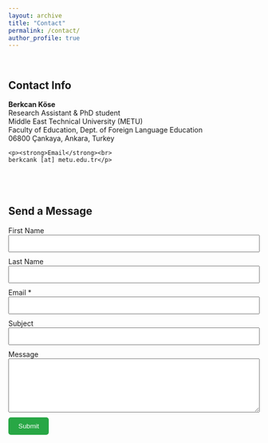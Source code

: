 ```yaml
---
layout: archive
title: "Contact"
permalink: /contact/
author_profile: true
---
```



<div style="display: flex; flex-wrap: wrap; justify-content: space-between; gap: 40px; margin-top: 30px;">

  <!-- Contact Info Section -->
  <div style="flex: 1; min-width: 250px;">
    <h2>Contact Info</h2>
    <p><strong>Berkcan Köse</strong><br>
    Research Assistant & PhD student<br>
    Middle East Technical University (METU)<br>
    Faculty of Education, Dept. of Foreign Language Education<br>
    06800 Çankaya, Ankara, Turkey</p>

    <p><strong>Email</strong><br>
    berkcank [at] metu.edu.tr</p>
  </div>

  <!-- Contact Form Section -->
  <div style="flex: 1.5; min-width: 300px;">
    <h2>Send a Message</h2>
    <form action="https://formspree.io/f/xblgkndk" method="POST">
      <label>First Name<br>
        <input type="text" name="first_name" required style="width: 100%; padding: 8px; margin-bottom: 10px;">
      </label>
      <label>Last Name<br>
        <input type="text" name="last_name" required style="width: 100%; padding: 8px; margin-bottom: 10px;">
      </label>
      <label>Email *<br>
        <input type="email" name="email" required style="width: 100%; padding: 8px; margin-bottom: 10px;">
      </label>
      <label>Subject<br>
        <input type="text" name="subject" style="width: 100%; padding: 8px; margin-bottom: 10px;">
      </label>
      <label>Message<br>
        <textarea name="message" rows="6" required style="width: 100%; padding: 8px; margin-bottom: 10px;"></textarea>
      </label>
      <button type="submit" style="padding: 10px 20px; background-color: #28a745; border: none; color: white; cursor: pointer; border-radius: 5px;">Submit</button>
    </form>
  </div>

</div>
